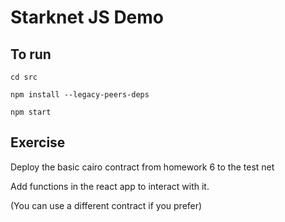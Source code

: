 # Starknet JS Demo

## To run

`cd src`

`npm install --legacy-peers-deps`

`npm start`


## Exercise
Deploy the basic cairo contract from homework 6 to the test net

Add functions in the react app to interact with it.

(You can use a different contract if you prefer)
